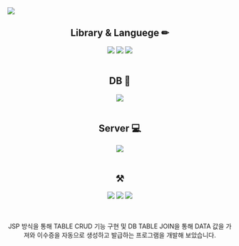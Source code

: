 <img src="https://capsule-render.vercel.app/api?type=waving&color=auto&height=200&section=header&text=인증서%20발급%20프로그램%20개발&fontSize=60" />


<div align="center">
  <h2> Library & Languege ✏ </h2>
  <img src="https://img.shields.io/badge/JAVA-007396?style=for-the-badge&logo=java&logoColor=white">
  <img src="https://img.shields.io/badge/html-E34F26?style=for-the-badge&logo=html5&logoColor=white">
  <img src="https://img.shields.io/badge/css-1572B6?style=for-the-badge&logo=css3&logoColor=white">
</div>
<br />
<div align="center">
  <h2> DB 📁 </h2>
  <img src="https://img.shields.io/badge/mariaDB-003545?style=for-the-badge&logo=mariaDB&logoColor=white">
</div>
<br />
<div align="center">
  <h2> Server 💻 </h2>
  <img src="https://img.shields.io/badge/apache tomcat-F8DC75?style=for-the-badge&logo=apachetomcat&logoColor=white">
</div>
<br />
<div align="center">
  <h2> ⚒ </h2>
  <img src="https://img.shields.io/badge/github-181717?style=for-the-badge&logo=github&logoColor=white">
  <img src="https://img.shields.io/badge/Eclipse-2C2255?style=for-the-badge&logo=Eclipse%20IDE&logoColor=white">
  <img src="https://img.shields.io/badge/apache tomcat-F8DC75?style=for-the-badge&logo=apachetomcat&logoColor=white">
  <br/><br/><br/>
  <p>JSP 방식을 통해 TABLE CRUD 기능 구현 및 DB TABLE JOIN을 통해 DATA 값을 가져와 이수증을 자동으로 생성하고 발급하는 프로그램을 개발해 보았습니다. </p>
</div>

